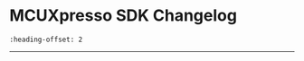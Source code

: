 # MCUXpresso SDK Changelog

```{include} /examples/_boards/evkmimxrt1160/ChangeLog_board.md
:heading-offset: 2
```
---
